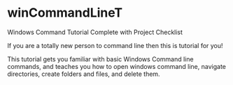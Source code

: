 # winCommandLineT
Windows Command Tutorial Complete with Project Checklist

If you are a totally new person to command line then this is tutorial for you!

This tutorial gets you familiar with basic Windows Command line commands, and teaches you how to open windows command line, navigate directories, create folders and files, and delete them.
